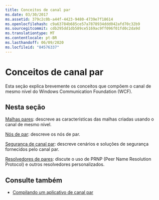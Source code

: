 ```yaml
---
title: Conceitos de canal par
ms.date: 03/30/2017
ms.assetid: 379c2c0b-a44f-4423-9480-4739e7f18614
ms.openlocfilehash: c9a63784b685ce57a7878934ddd042afd70c32b9
ms.sourcegitcommit: cdb295dd1db589ce5169ac9ff096f01fd0c2da9d
ms.translationtype: MT
ms.contentlocale: pt-BR
ms.lasthandoff: 06/09/2020
ms.locfileid: "84576337"
---
```

# <a name="peer-channel-concepts"></a>Conceitos de canal par
Esta seção explica brevemente os conceitos que compõem o canal de mesmo nível do Windows Communication Foundation (WCF).  
  
## <a name="in-this-section"></a>Nesta seção  
 [Malhas pares](peer-meshes.md): descreve as características das malhas criadas usando o canal de mesmo nível.  
  
 [Nós de par](peer-nodes.md): descreve os nós de par.  
  
 [Segurança de canal par](peer-channel-security.md): descreve cenários e soluções de segurança fornecidos pelo canal par.  
  
 [Resolvedores de pares](peer-resolvers.md): discute o uso de PRNP (Peer Name Resolution Protocol) e outros resolvedores personalizados.  
  
## <a name="see-also"></a>Consulte também

- [Compilando um aplicativo de canal par](building-a-peer-channel-application.md)

